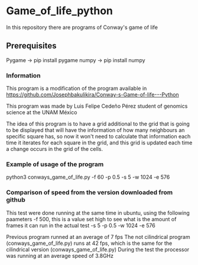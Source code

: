 # Game_of_life_python
In this repository there are programs of Conway's game of life

## Prerequisites
Pygame -> pip install pygame
numpy  -> pip install numpy

### Information
This program is a modification of the program available in https://github.com/Josephbakulikira/Conway-s-Game-of-life---Python

This program was made by Luis Felipe Cedeño Pérez student of genomics science at the UNAM México

The idea of this program is to have a grid additional to the grid that is going to be displayed that will have
the information of how many neighbours an specific square has, so now it won't need to calculate that information
each time it iterates for each square in the grid, and this grid is updated each time a change occurs in the grid
of the cells.

### Example of usage of the program
python3 conways_game_of_life.py -f 60 -p 0.5 -s 5 -w 1024 -e 576

### Comparison of speed from the version downloaded from github
This test were done running at the same time in ubuntu, using the following paameters
-f 500, this is a value set high to see what is the amount of frames it can run in the actual test
-s 5
-p 0.5
-w 1024
-e 576

Previous program runned at an average of 7 fps
The not cilindrical program (conways_game_of_life.py) runs at 42 fps, which is the same for the cilindrical version (conways_game_of_life.py)
During the test the processor was running at an average speed of 3.8GHz 
